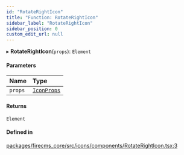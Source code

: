 ```yaml
---
id: "RotateRightIcon"
title: "Function: RotateRightIcon"
sidebar_label: "RotateRightIcon"
sidebar_position: 0
custom_edit_url: null
---
```


▸ **RotateRightIcon**(`props`): `Element`

#### Parameters

| Name | Type |
| :------ | :------ |
| `props` | [`IconProps`](../types/IconProps.md) |

#### Returns

`Element`

#### Defined in

[packages/firecms_core/src/icons/components/RotateRightIcon.tsx:3](https://github.com/FireCMSco/firecms/blob/d45f3739/packages/firecms_core/src/icons/components/RotateRightIcon.tsx#L3)
